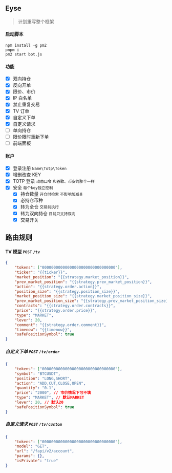 ## Eyse

> 计划重写整个框架

#### 启动脚本

```npm
npm install -g pm2
pnpm i
pm2 start bot.js
```

#### 功能

-   [x] 双向持仓
-   [x] 反向开单
-   [x] 限价、市价
-   [x] IP 白名单
-   [x] 禁止重复交易
-   [x] TV 订单
-   [x] 自定义下单
-   [x] 自定义请求
-   [ ] 单向持仓
-   [ ] 限价限时重新下单
-   [ ] 前端面板

#### 账户

-   [x] 登录注册 `Name\Totp\Token`
-   [x] 增删改查 KEY
-   [x] TOTP 登录 `动态口令` `和谷歌、币安的那个一样`
-   [x] 安全 `每个key独立控制`
    -   [x] 持仓数量 `开仓时检索` `不影响加减关`
    -   [x] 必持仓币种
    -   [x] 转为全仓 `交易前执行`
    -   [x] 转为双向持仓 `目前只支持双向`
    -   [x] 交易开关

## 路由规则

#### TV 模型 `POST` `/tv`

```json
{
    "tokens": ["00000000000000000000000000000000"],
    "ticker": "{{ticker}}",
    "market_position": "{{strategy.market_position}}",
    "prev_market_position": "{{strategy.prev_market_position}}",
    "action": "{{strategy.order.action}}",
    "position_size": "{{strategy.position_size}}",
    "market_position_size": "{{strategy.market_position_size}}",
    "prev_market_position_size": "{{strategy.prev_market_position_size}}",
    "contracts": "{{strategy.order.contracts}}",
    "price": "{{strategy.order.price}}",
    "type": "MARKET",
    "lever": 20,
    "comment": "{{strategy.order.comment}}",
    "timenow": "{{timenow}}",
    "safePositionSymbol": true
}
```

##### 自定义下单 `POST` `/tv/order`

```json
{
    "tokens": ["00000000000000000000000000000000"],
    "symbol": "BTCUSDT",
    "position": "LONG,SHORT",
    "action": "ADD,CUT,CLOSE,OPEN",
    "quantity": "0.1",
    "price": "2000", // 市价情况下可不填
    "type": "MARKET", // 默认MARKET
    "lever": 20, // 默认20
    "safePositionSymbol": true
}
```

##### 自定义请求 `POST` `/tv/custom`

```json
{
    "tokens": ["00000000000000000000000000000000"],
    "model": "GET",
    "url": "/fapi/v2/account",
    "params": {},
    "isPrivate": "true"
}
```
